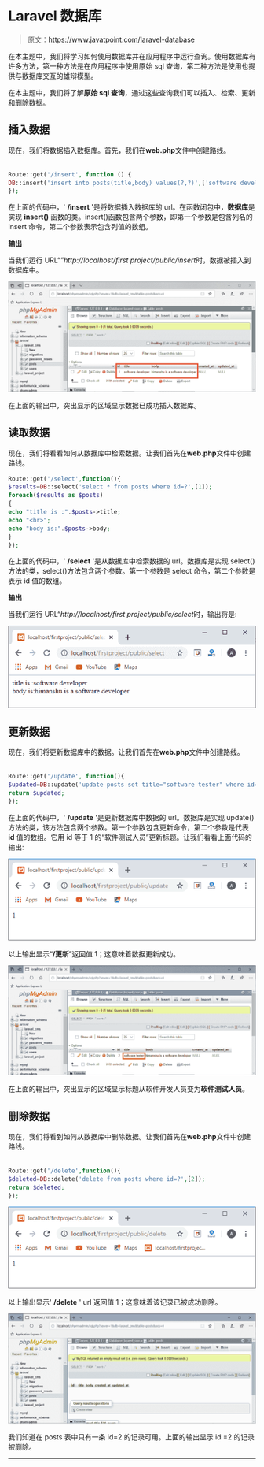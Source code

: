 # Laravel 数据库

> 原文：<https://www.javatpoint.com/laravel-database>

在本主题中，我们将学习如何使用数据库并在应用程序中运行查询。使用数据库有许多方法，第一种方法是在应用程序中使用原始 sql 查询，第二种方法是使用也提供与数据库交互的雄辩模型。

在本主题中，我们将了解**原始 sql 查询**，通过这些查询我们可以插入、检索、更新和删除数据。

## 插入数据

现在，我们将数据插入数据库。首先，我们在**web.php**文件中创建路线。

```php

Route::get('/insert', function () {
DB::insert('insert into posts(title,body) values(?,?)',['software developer','himanshu is a software developer']);
});

```

在上面的代码中，' **/insert** '是将数据插入数据库的 url。在函数闭包中，**数据库**是实现 **insert()** 函数的类。insert()函数包含两个参数，即第一个参数是包含列名的 insert 命令，第二个参数表示包含列值的数组。

**输出**

当我们运行 URL“*”http://localhost/first project/public/insert*时，数据被插入到数据库中。

![Laravel database](img/d6dccb7087b2afbf7164f886fbd5e1e0.png)

在上面的输出中，突出显示的区域显示数据已成功插入数据库。

## 读取数据

现在，我们将看看如何从数据库中检索数据。让我们首先在**web.php**文件中创建路线。

```php
Route::get('/select',function(){
$results=DB::select('select * from posts where id=?',[1]);
foreach($results as $posts)
{
echo "title is :".$posts->title;
echo "<br>";
echo "body is:".$posts->body;
}
});

```

在上面的代码中，' **/select** '是从数据库中检索数据的 url。数据库是实现 select()方法的类，select()方法包含两个参数。第一个参数是 select 命令，第二个参数是表示 id 值的数组。

**输出**

当我们运行 URL“*http://localhost/first project/public/select*时，输出将是:

![Laravel database](img/54f15d39e6849053f0fb156c39d85919.png)

## 更新数据

现在，我们将更新数据库中的数据。让我们首先在**web.php**文件中创建路线。

```php

Route::get('/update', function(){
$updated=DB::update('update posts set title="software tester" where id=?',[1]);
return $updated;
});

```

在上面的代码中，' **/update** '是更新数据库中数据的 url。数据库是实现 update()方法的类，该方法包含两个参数。第一个参数包含更新命令，第二个参数是代表 **id** 值的数组。它用 id 等于 1 的“软件测试人员”更新标题。让我们看看上面代码的输出:

![Laravel database](img/509cc704f3ff5802a86bee24cbe0b23c.png)

以上输出显示“**/更新**”返回值 1；这意味着数据更新成功。

![Laravel database](img/10ad09accedf03eec638b9654d3d2e27.png)

在上面的输出中，突出显示的区域显示标题从软件开发人员变为**软件测试人员**。

## 删除数据

现在，我们将看到如何从数据库中删除数据。让我们首先在**web.php**文件中创建路线。

```php

Route::get('/delete',function(){
$deleted=DB::delete('delete from posts where id=?',[2]);
return $deleted;
});

```

![Laravel database](img/8fc9571d02816e819a9e55a6bb55d1ea.png)

以上输出显示' **/delete** ' url 返回值 1；这意味着该记录已被成功删除。

![Laravel database](img/4f8aeb9135ee67634c1bbedc96519f15.png)

我们知道在 posts 表中只有一条 id=2 的记录可用。上面的输出显示 id =2 的记录被删除。

* * *
